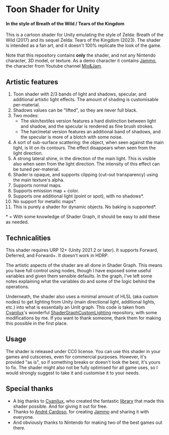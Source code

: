 # Toon Shader for Unity
#### In the style of Breath of the Wild / Tears of the Kingdom

This is a cartoon shader for Unity emulating the style of Zelda: Breath of the Wild (2017) and its sequel Zelda: Tears of the Kingdom (2023). The shader is intended as a fan art, and it doesn't 100% replicate the look of the game.

Note that this repository contains **only** the shader, and not any Nintendo character, 3D model, or texture. As a demo character it contains [Jammo](https://github.com/mixandjam/Jammo-Character), the character from Youtube channel [Mix&Jam](https://www.youtube.com/mixandjam).

## Artistic features

1. Toon shader with 2/3 bands of light and shadows, specular, and additional artistic light effects. The amount of shading is customisable per-material.
2. Shadows values can be "lifted", so they are never full black.
3. Two modes:
    - The skin/textiles version features a hard distinction between light and shadow, and the specular is rendered as fine brush strokes.
    - The hair/metal version features an additional band of shadows, and the specular is more of a blotch with some noise.
4. A sort of sub-surface scattering: the object, when seen against the main light, is lit on its contours. The effect disappears when seen from the light direction.
5. A strong lateral shine, in the direction of the main light. This is visible also when seen from the light direction. The intensity of this effect can be tuned per-material.
6. Shader is opaque, and supports clipping (cut-out transparency) using the main texture's alpha.
7. Supports normal maps.
8. Supports emission map + color.
9. Supports one additional light (point or spot), with no shadows\*.
10. No support for metallic maps\*.
11. This is purely a shader for dynamic objects. No baking is supported\*.

\* = With some knowledge of Shader Graph, it should be easy to add these as needed.

## Technicalities
This shader requires URP 12+ (Unity 2021.2 or later). It supports Forward, Deferred, and Forward+. It doesn't work in HDRP.

The artistic aspects of the shader are all done in Shader Graph. This means you have full control using nodes, though I have exposed some useful variables and given them sensible defaults. In the graph, I've left some notes explaining what the variables do and some of the logic behind the operations.

Underneath, the shader also uses a minimal amount of HLSL (aka custom nodes) to get lighting from Unity (main directional light, additional lights, etc.) into what is essentially an Unlit graph. This code is taken from [Cyanilux](https://twitter.com/Cyanilux)'s wonderful [ShaderGraphCustomLighting](https://github.com/Cyanilux/URP_ShaderGraphCustomLighting) repository, with some modifications by me. If you want to thank someone, thank them for making this possible in the first place.

## Usage
The shader is released under CC0 license. You can use this shader in your games and cutscenes, even for commercial purposes. However, it's provided "as is", so if something breaks or doesn't look the best, it's yours to fix. The shader might also not be fully optimised for all game uses, so I would strongly suggest to take it and customise it to your needs.

## Special thanks
- A big thanks to [Cyanilux](https://twitter.com/Cyanilux), who created the fantastic [library](https://github.com/Cyanilux/URP_ShaderGraphCustomLighting) that made this shader possible. And for giving it out for free.
- Thanks to [André Cardoso](https://twitter.com/andre_mc), for creating [Jammo](https://github.com/mixandjam/Jammo-Character) and sharing it with everyone.
- And obviously thanks to Nintendo for making two of the best games out there.
